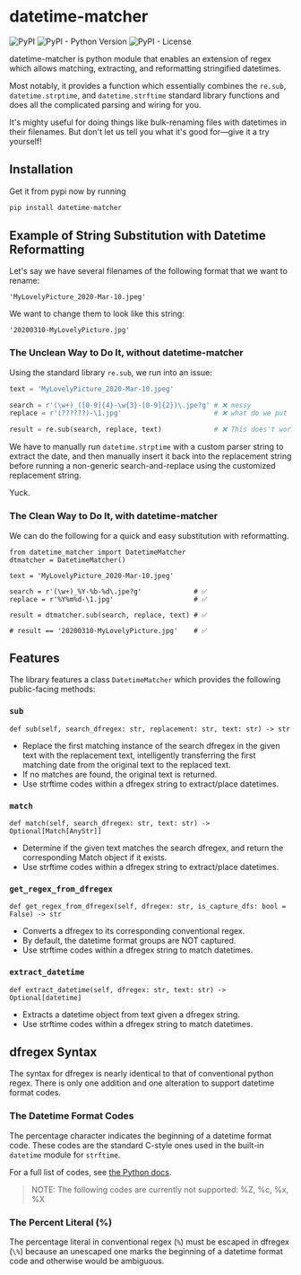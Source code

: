# datetime-matcher

![PyPI](https://img.shields.io/pypi/v/datetime-matcher?color=brightgreen&label=pypi%20package)
![PyPI - Python Version](https://img.shields.io/pypi/pyversions/datetime-matcher)
![PyPI - License](https://img.shields.io/pypi/l/datetime-matcher)

datetime-matcher is python module that enables an extension of regex which allows
matching, extracting, and reformatting stringified datetimes.

Most notably, it provides a function which essentially combines the `re.sub`,
`datetime.strptime`, and `datetime.strftime` standard library functions and does all
the complicated parsing and wiring for you.

It's mighty useful for doing things like bulk-renaming files with datetimes in their
filenames. But don't let us tell you what it's good for—give it a try yourself!

## Installation

Get it from pypi now by running

```sh
pip install datetime-matcher
```

## Example of String Substitution with Datetime Reformatting

Let's say we have several filenames of the following format that we want to rename:

```
'MyLovelyPicture_2020-Mar-10.jpeg'
```

We want to change them to look like this string:

```
'20200310-MyLovelyPicture.jpg'
```

### The Unclean Way to Do It, without datetime-matcher

Using the standard library `re.sub`, we run into an issue:

```python
text = 'MyLovelyPicture_2020-Mar-10.jpeg'

search = r'(\w+)_([0-9]{4}-\w{3}-[0-9]{2})\.jpe?g' # ❌ messy
replace = r'(??????)-\1.jpg'                       # ❌ what do we put for ??????

result = re.sub(search, replace, text)             # ❌ This does't work
```

We have to manually run `datetime.strptime` with a custom parser string to extract the
date, and then manually insert it back into the replacement string before running
a non-generic search-and-replace using the customized replacement string.

Yuck.

### The Clean Way to Do It, with datetime-matcher

We can do the following for a quick and easy substitution with reformatting.

```python3
from datetime_matcher import DatetimeMatcher
dtmatcher = DatetimeMatcher()

text = 'MyLovelyPicture_2020-Mar-10.jpeg'

search = r'(\w+)_%Y-%b-%d\.jpe?g'             # ✅
replace = r'%Y%m%d-\1.jpg'                    # ✅

result = dtmatcher.sub(search, replace, text) # ✅

# result == '20200310-MyLovelyPicture.jpg'    # ✅
```

## Features

The library features a class `DatetimeMatcher` which provides the following
public-facing methods:

### `sub`

```python3
def sub(self, search_dfregex: str, replacement: str, text: str) -> str
```

- Replace the first matching instance of the search dfregex in the
  given text with the replacement text, intelligently transferring
  the first matching date from the original text to the replaced text.
- If no matches are found, the original text is returned.
- Use strftime codes within a dfregex string to extract/place datetimes.

### `match`

```python3
def match(self, search_dfregex: str, text: str) -> Optional[Match[AnyStr]]
```

- Determine if the given text matches the search dfregex, and return
  the corresponding Match object if it exists.
- Use strftime codes within a dfregex string to extract/place datetimes.

### `get_regex_from_dfregex`

```python3
def get_regex_from_dfregex(self, dfregex: str, is_capture_dfs: bool = False) -> str
```

- Converts a dfregex to its corresponding conventional regex.
- By default, the datetime format groups are NOT captured.
- Use strftime codes within a dfregex string to match datetimes.

### `extract_datetime`

```python3
def extract_datetime(self, dfregex: str, text: str) -> Optional[datetime]
```

- Extracts a datetime object from text given a dfregex string.
- Use strftime codes within a dfregex string to match datetimes.

## dfregex Syntax

The syntax for dfregex is nearly identical to that of conventional python regex.
There is only one addition and one alteration to support datetime format codes.

### The Datetime Format Codes

The percentage character indicates the beginning of a datetime format code. These codes
are the standard C-style ones used in the built-in `datetime` module for `strftime`.

For a full list of codes, see [the Python docs](https://docs.python.org/3/library/datetime.html#strftime-and-strptime-format-codes).

> NOTE: The following codes are currently not supported: %Z, %c, %x, %X

### The Percent Literal (%)

The percentage literal in conventional regex (`%`) must be escaped in dfregex (`\%`)
because an unescaped one marks the beginning of a datetime format code and otherwise would be
ambiguous.
